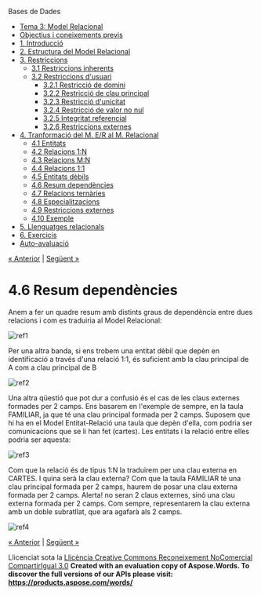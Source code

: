 Bases de Dades

- [Tema 3: Model Relacional](index.md)
- [Objectius i coneixements previs](objectius_i_coneixements_previs.md)
- [1. Introducció](1_introducci.md)
- [2. Estructura del Model Relacional](2_estructura_del_model_relacional.md)
- [3. Restriccions](3_restriccions.md) 
  - [3.1 Restriccions inherents](31_restriccions_inherents.md)
  - [3.2 Restriccions d'usuari](32_restriccions_dusuari.md) 
    - [3.2.1 Restricció de domini](321_restricci_de_domini.md)
    - [3.2.2 Restricció de clau principal](322_restricci_de_clau_principal.md)
    - [3.2.3 Restricció d'unicitat](323_restricci_dunicitat.md)
    - [3.2.4 Restricció de valor no nul](324_restricci_de_valor_no_nul.md)
    - [3.2.5 Integritat referencial](325_integritat_referencial.md)
    - [3.2.6 Restriccions externes](326_restriccions_externes.md)
- [4. Tranformació del M. E/R al M. Relacional](4_tranformaci_del_m_er_al_m_relacional.md) 
  - [4.1 Entitats](41_entitats.md)
  - [4.2 Relacions 1:N](42_relacions_1n.md)
  - [4.3 Relacions M:N](43_relacions_mn.md)
  - [4.4 Relacions 1:1](44_relacions_11.md)
  - [4.5 Entitats dèbils](45_entitats_dbils.md)
  - [4.6 Resum dependències](46_resum_dependncies.md)
  - [4.7 Relacions ternàries](47_relacions_ternries.md)
  - [4.8 Especialitzacions](48_especialitzacions.md)
  - [4.9 Restriccions externes](49_restriccions_externes.md)
  - [4.10 Exemple](410_exemple.md)
- [5. Llenguatges relacionals](5_llenguatges_relacionals.md)
- [6. Exercicis](6_exercicis.md)
- [Auto-avaluació](autoavaluaci.md)

[« Anterior](45_entitats_dbils.md) | [Següent »](47_relacions_ternries.md)
# <a name="main"></a>**4.6 Resum dependències**




Anem a fer un quadre resum amb distints graus de dependència entre dues relacions i com es traduiria al Model Relacional: 

![ref1]

Per una altra banda, si ens trobem una entitat dèbil que depèn en identificació a través d'una relació 1:1, és suficient amb la clau principal de A com a clau principal de B 

![ref2]







Una altra qüestió que pot dur a confusió és el cas de les claus externes formades per 2 camps. Ens basarem en l'exemple de sempre, en la taula FAMILIAR, ja que té una clau principal formada per 2 camps. Suposem que hi ha en el Model Entitat-Relació una taula que depèn d'ella, com podria ser comunicacions que se li han fet (cartes). Les entitats i la relació entre elles podria ser aquesta: 

![ref3]

Com que la relació és de tipus 1:N la traduirem per una clau externa en CARTES. I quina serà la clau externa? Com que la taula FAMILIAR té una clau principal formada per 2 camps, haurem de posar una clau externa formada per 2 camps. Alerta! no seran 2 claus externes, sinó una clau externa formada per 2 camps. Com sempre, representarem la clau externa amb un doble subratllat, que ara agafarà als 2 camps. 

![ref4]

[« Anterior](45_entitats_dbils.md) | [Següent »](47_relacions_ternries.md)

Llicenciat sota la [Llicència Creative Commons Reconeixement NoComercial CompartirIgual 3.0](http://creativecommons.org/licenses/by-nc-sa/3.0/)
**Created with an evaluation copy of Aspose.Words. To discover the full versions of our APIs please visit: https://products.aspose.com/words/**

[ref1]: 46_resum_dependncies.002.png
[ref2]: 46_resum_dependncies.003.png
[ref3]: 46_resum_dependncies.004.png
[ref4]: 46_resum_dependncies.005.png
